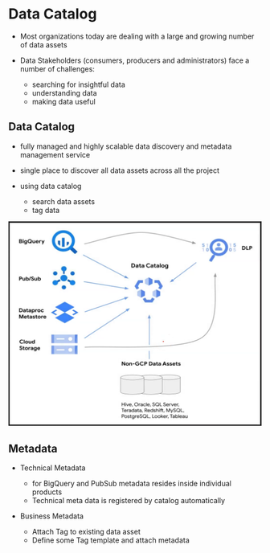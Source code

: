 
# Data Catalog

  - Most organizations today are dealing with a large and growing number of data assets

  - Data Stakeholders (consumers, producers and administrators) face a number of challenges:
    * searching for insightful data
    * understanding data
    * making data useful

## Data Catalog

  - fully managed and highly scalable data discovery and metadata management service

  - single place to discover all data assets across all the project

  - using data catalog
    * search data assets
    * tag data


  ![alt text](data-catalog.png "Data Catalog")

## Metadata

  - Technical Metadata
    * for BigQuery and PubSub metadata resides inside individual products
    * Technical meta data is registered by catalog automatically

  - Business Metadata
    * Attach Tag to existing data asset
    * Define some Tag template and attach metadata
